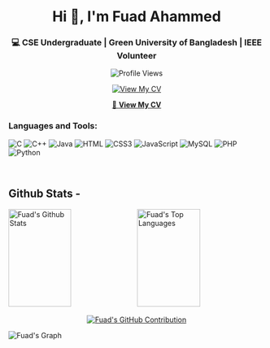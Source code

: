 <h1 align="center">Hi 👋, I'm Fuad Ahammed</h1>
<h3 align="center">💻 CSE Undergraduate | Green University of Bangladesh | IEEE Volunteer</h3>


<p align="center">
  <img src="https://komarev.com/ghpvc/?username=fuadahammed101&label=Profile%20views&color=0e75b6&style=flat" alt="Profile Views" />
</p>

<p align="center">
  <a href="https://drive.google.com/file/d/1M_AqW8UYRL1J4pQLLtow_f0VoYzq066h/view?usp=drive_link" target="_blank">
    <img src="https://img.shields.io/badge/View%20My%20CV-📄-blue?style=for-the-badge" alt="View My CV">
  </a>
</p>


<p align="center">
  <a href="https://drive.google.com/file/d/1M_AqW8UYRL1J4pQLLtow_f0VoYzq066h/view?usp=drive_link" target="_blank">
    📄 <strong>View My CV</strong>
  </a>
</p>



<h3 align="left">Languages and Tools:</h3>

![C](https://img.shields.io/badge/C-00599C?style=for-the-badge&logo=c&logoColor=white)
![C++](https://img.shields.io/badge/C++-00599C?style=for-the-badge&logo=c%2B%2B&logoColor=white)
![Java](https://img.shields.io/badge/Java-ED8B00?style=for-the-badge&logo=openjdk&logoColor=white)
![HTML](https://img.shields.io/badge/HTML5-E34F26?style=for-the-badge&logo=html5&logoColor=white)
![CSS3](https://img.shields.io/badge/CSS3-1572B6?style=for-the-badge&logo=css3&logoColor=white)
![JavaScript](https://img.shields.io/badge/JavaScript-F0DB4F?style=for-the-badge&logo=javascript&logoColor=black)
![MySQL](https://img.shields.io/badge/MySQL-4479A1?style=for-the-badge&logo=mysql&logoColor=white)
![PHP](https://img.shields.io/badge/PHP-777BB4?style=for-the-badge&logo=php&logoColor=white)
![Python](https://img.shields.io/badge/Python-3776AB?style=for-the-badge&logo=python&logoColor=white)


<br/>


## Github Stats -



<a> 
  <a href="https://github.com/fuadahammed101"><img alt="Fuad's Github Stats" src="https://denvercoder1-github-readme-stats.vercel.app/api?username=fuadahammed101&show_icons=true&count_private=true&theme=react&border_color=7F3FBF&bg_color=0D1117&title_color=F85D7F&icon_color=F8D866" height="192px" width="49.5%"/></a>
  <a href="https://github.com/fuadahammed101"><img alt="Fuad's Top Languages" src="https://denvercoder1-github-readme-stats.vercel.app/api/top-langs/?username=fuadahammed101&langs_count=8&layout=compact&theme=react&border_color=7F3FBF&bg_color=0D1117&title_color=F85D7F&icon_color=F8D866" height="192px" width="49.5%"/></a>
  <br/>
</a>

<p align="center">
  <a href="https://github.com/fuadahammed101">
    <img src="https://github-profile-summary-cards.vercel.app/api/cards/profile-details?username=fuadahammed101&theme=radical" alt="Fuad's GitHub Contribution"/>
  </a>
</p>

![Fuad's Graph](https://github-readme-activity-graph.vercel.app/graph?username=fuadahammed101&custom_title=Fuad's%20GitHub%20Activity%20Graph&bg_color=0D1117&color=7F3FBF&line=7F3FBF&point=7F3FBF&area_color=FFFFFF&title_color=FFFFFF&area=true)

<br/>
